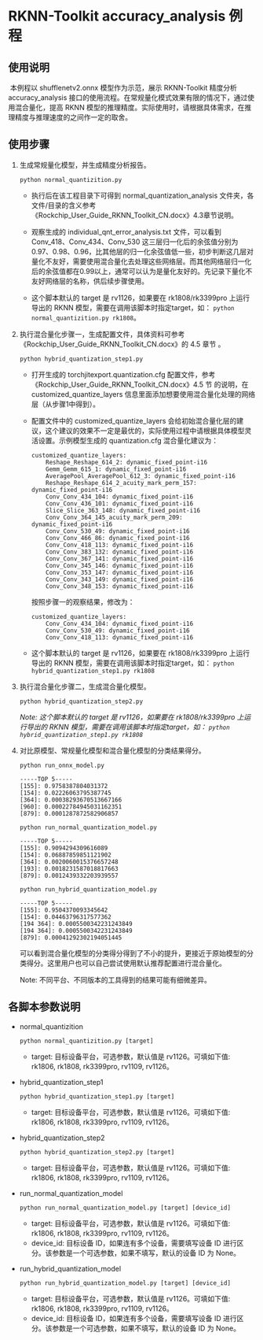 # RKNN-Toolkit accuracy_analysis 例程

## 使用说明

​    本例程以 shufflenetv2.onnx 模型作为示范，展示 RKNN-Toolkit 精度分析 accuracy_analysis 接口的使用流程。在常规量化模式效果有限的情况下，通过使用混合量化，提高 RKNN 模型的推理精度。实际使用时，请根据具体需求，在推理精度与推理速度的之间作一定的取舍。


## 使用步骤

1. 生成常规量化模型，并生成精度分析报告。

   `python normal_quantizition.py`

   - 执行后在该工程目录下可得到 normal_quantization_analysis 文件夹，各文件/目录的含义参考 《Rockchip_User_Guide_RKNN_Toolkit_CN.docx》4.3章节说明。

   - 观察生成的 individual_qnt_error_analysis.txt 文件，可以看到 Conv_418、Conv_434、Conv_530 这三层归一化后的余弦值分别为 0.97、0.98、0.96，比其他层的归一化余弦值低一些，初步判断这几层对量化不友好，需要使用混合量化去处理这些网络层。而其他网络层归一化后的余弦值都在0.99以上，通常可以认为是量化友好的。先记录下量化不友好网络层的名称，供后续步骤使用。

   - 这个脚本默认的 target 是 rv1126，如果要在 rk1808/rk3399pro 上运行导出的 RKNN 模型，需要在调用该脚本时指定target，如： `python normal_quantizition.py rk1808`。


2. 执行混合量化步骤一，生成配置文件，具体资料可参考《Rockchip_User_Guide_RKNN_Toolkit_CN.docx》的 4.5 章节 。

   `python hybrid_quantization_step1.py`

   - 打开生成的 torchjitexport.quantization.cfg 配置文件，参考 《Rockchip_User_Guide_RKNN_Toolkit_CN.docx》4.5 节 的说明，在 customized_quantize_layers 信息里面添加想要使用混合量化处理的网络层（从步骤1中得到）。

   - 配置文件中的 customized_quantize_layers 会给初始混合量化层的建议，这个建议的效果不一定是最优的，实际使用过程中请根据具体模型灵活设置。示例模型生成的 quantization.cfg 混合量化建议为：

     ```
     customized_quantize_layers:
         Reshape_Reshape_614_2: dynamic_fixed_point-i16
         Gemm_Gemm_615_1: dynamic_fixed_point-i16
         AveragePool_AveragePool_612_3: dynamic_fixed_point-i16
         Reshape_Reshape_614_2_acuity_mark_perm_157: dynamic_fixed_point-i16
         Conv_Conv_434_104: dynamic_fixed_point-i16
         Conv_Conv_436_101: dynamic_fixed_point-i16
         Slice_Slice_363_148: dynamic_fixed_point-i16
         Conv_Conv_364_145_acuity_mark_perm_209: dynamic_fixed_point-i16
         Conv_Conv_530_49: dynamic_fixed_point-i16
         Conv_Conv_466_86: dynamic_fixed_point-i16
         Conv_Conv_418_113: dynamic_fixed_point-i16
         Conv_Conv_383_132: dynamic_fixed_point-i16
         Conv_Conv_367_141: dynamic_fixed_point-i16
         Conv_Conv_345_146: dynamic_fixed_point-i16
         Conv_Conv_353_147: dynamic_fixed_point-i16
         Conv_Conv_343_149: dynamic_fixed_point-i16
         Conv_Conv_348_153: dynamic_fixed_point-i16
     ```

     按照步骤一的观察结果，修改为：

     ```
     customized_quantize_layers:
         Conv_Conv_434_104: dynamic_fixed_point-i16
         Conv_Conv_530_49: dynamic_fixed_point-i16
         Conv_Conv_418_113: dynamic_fixed_point-i16
     ```

   - 这个脚本默认的 target 是 rv1126，如果要在 rk1808/rk3399pro 上运行导出的 RKNN 模型，需要在调用该脚本时指定target，如： `python hybrid_quantization_step1.py rk1808`


3. 执行混合量化步骤二，生成混合量化模型。

   `python hybrid_quantization_step2.py`

   *Note: 这个脚本默认的 target 是 rv1126，如果要在 rk1808/rk3399pro 上运行导出的 RKNN 模型，需要在调用该脚本时指定target，如： `python hybrid_quantization_step1.py rk1808`*


4. 对比原模型、常规量化模型和混合量化模型的分类结果得分。

   `python run_onnx_model.py`	

   ```
   -----TOP 5-----
   [155]: 0.9758387804031372
   [154]: 0.02226063795387745
   [364]: 0.00038293670513667166
   [960]: 0.00022784945031162351
   [879]: 0.0001287872582906857
   ```

   `python run_normal_quantization_model.py`

   ```
   -----TOP 5-----
   [155]: 0.9094294309616089
   [154]: 0.06887859851121902
   [364]: 0.0020060015376657248
   [193]: 0.0018231587018817663
   [879]: 0.0012439332203939557
   ```

   `python run_hybrid_quantization_model.py`

   ```
   -----TOP 5-----
   [155]: 0.9504370093345642
   [154]: 0.04463796317577362
   [194 364]: 0.0005500342231243849
   [194 364]: 0.0005500342231243849
   [879]: 0.00041292302194051445
   ```

   可以看到混合量化模型的分类得分得到了不小的提升，更接近于原始模型的分类得分。这里用户也可以自己尝试使用默认推荐配置进行混合量化。

   Note: 不同平台、不同版本的工具得到的结果可能有细微差异。


## 各脚本参数说明


- normal_quantizition
   ```
   python normal_quantizition.py [target]
   ```
   - target: 目标设备平台，可选参数，默认值是 rv1126。可填如下值: rk1806, rk1808, rk3399pro, rv1109, rv1126。


- hybrid_quantization_step1
   ```
   python hybrid_quantization_step1.py [target]
   ```
   - target: 目标设备平台，可选参数，默认值是 rv1126。可填如下值: rk1806, rk1808, rk3399pro, rv1109, rv1126。


- hybrid_quantization_step2
   ```
   python hybrid_quantization_step2.py [target]
   ```
   - target: 目标设备平台，可选参数，默认值是 rv1126。可填如下值: rk1806, rk1808, rk3399pro, rv1109, rv1126。


- run_normal_quantization_model
   ```
   python run_normal_quantization_model.py [target] [device_id]
   ```
   - target: 目标设备平台，可选参数，默认值是 rv1126。可填如下值: rk1806, rk1808, rk3399pro, rv1109, rv1126。
   - device_id: 目标设备 ID，如果连有多个设备，需要填写设备 ID 进行区分。该参数是一个可选参数，如果不填写，默认的设备 ID 为 None。


- run_hybrid_quantization_model
   ```
   python run_hybrid_quantization_model.py [target] [device_id]
   ```
   - target: 目标设备平台，可选参数，默认值是 rv1126。可填如下值: rk1806, rk1808, rk3399pro, rv1109, rv1126。
   - device_id: 目标设备 ID，如果连有多个设备，需要填写设备 ID 进行区分。该参数是一个可选参数，如果不填写，默认的设备 ID 为 None。

